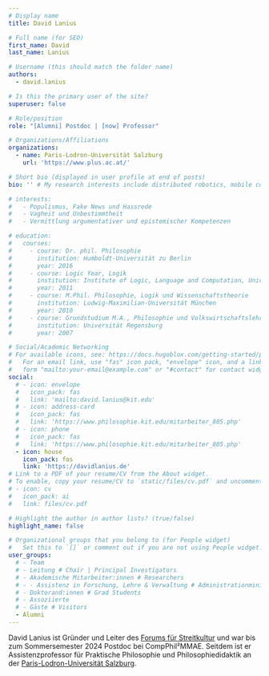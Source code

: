```yaml
---
# Display name
title: David Lanius

# Full name (for SEO)
first_name: David
last_name: Lanius

# Username (this should match the folder name)
authors:
  - david.lanius

# Is this the primary user of the site?
superuser: false

# Role/position
role: "[Alumni] Postdoc | [now] Professor"

# Organizations/Affiliations
organizations:
  - name: Paris-Lodron-Universität Salzburg
    url: 'https://www.plus.ac.at/'

# Short bio (displayed in user profile at end of posts)
bio: '' # My research interests include distributed robotics, mobile computing and programmable matter.

# interests:
#   - Populismus, Fake News und Hassrede
#   - Vagheit und Unbestimmtheit 
#   - Vermittlung argumentativer und epistemischer Kompetenzen

# education:
#   courses:
#     - course: Dr. phil. Philosophie 
#       institution: Humboldt-Universität zu Berlin
#       year: 2016
#     - course: Logic Year, Logik 
#       institution: Institute of Logic, Language and Computation, Universiteit van Amsterdam
#       year: 2011
#     - course: M.Phil. Philosophie, Logik und Wissenschaftstheorie
#       institution: Ludwig-Maximilian-Universität München
#       year: 2010
#     - course: Grundstudium M.A., Philosophie und Volkswirtschaftslehre 
#       institution: Universität Regensburg
#       year: 2007

# Social/Academic Networking
# For available icons, see: https://docs.hugoblox.com/getting-started/page-builder/#icons
#   For an email link, use "fas" icon pack, "envelope" icon, and a link in the
#   form "mailto:your-email@example.com" or "#contact" for contact widget.
social:
  # - icon: envelope
  #   icon_pack: fas
  #   link: 'mailto:david.lanius@kit.edu'
  # - icon: address-card
  #   icon_pack: fas
  #   link: 'https://www.philosophie.kit.edu/mitarbeiter_805.php'
  # - icon: phone
  #   icon_pack: fas
  #   link: 'https://www.philosophie.kit.edu/mitarbeiter_805.php' 
  - icon: house
    icon_pack: fas
    link: 'https://davidlanius.de'
# Link to a PDF of your resume/CV from the About widget.
# To enable, copy your resume/CV to `static/files/cv.pdf` and uncomment the lines below.
# - icon: cv
#   icon_pack: ai
#   link: files/cv.pdf

# Highlight the author in author lists? (true/false)
highlight_name: false

# Organizational groups that you belong to (for People widget)
#   Set this to `[]` or comment out if you are not using People widget.
user_groups:
  # - Team
  # - Leitung # Chair | Principal Investigators
  # - Akademische Mitarbeiter:innen # Researchers
  # - - Assistenz in Forschung, Lehre & Verwaltung # Administrationministration
  # - Doktorand:innen # Grad Students
  # - Assoziierte 
  # - Gäste # Visitors
  - Alumni
---
```


David Lanius ist Gründer und Leiter des [Forums für Streitkultur](https://forum-streitkultur.de) und war bis zum Sommersemester 2024 Postdoc bei CompPhil²MMAE. Seitdem ist er Assistenzprofessor für Praktische Philosophie und Philosophiedidaktik an der [Paris-Lodron-Universität Salzburg](https://www.plus.ac.at/).
